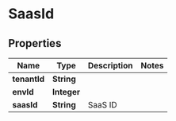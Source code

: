 

# SaasId


## Properties

| Name | Type | Description | Notes |
|------------ | ------------- | ------------- | -------------|
|**tenantId** | **String** |  |  |
|**envId** | **Integer** |  |  |
|**saasId** | **String** | SaaS ID |  |



